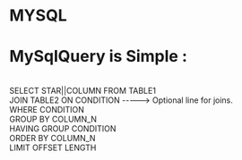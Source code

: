 # MYSQL
MySqlQuery  is Simple :
=========================
<br>SELECT   STAR||COLUMN  FROM TABLE1 
<br>JOIN   TABLE2  ON CONDITION  -----> Optional line for joins.
<br>WHERE  CONDITION 
<br>GROUP  BY  COLUMN_N 
<br>HAVING GROUP  CONDITION 
<br>ORDER  BY  COLUMN_N 
<br>LIMIT  OFFSET  LENGTH 
